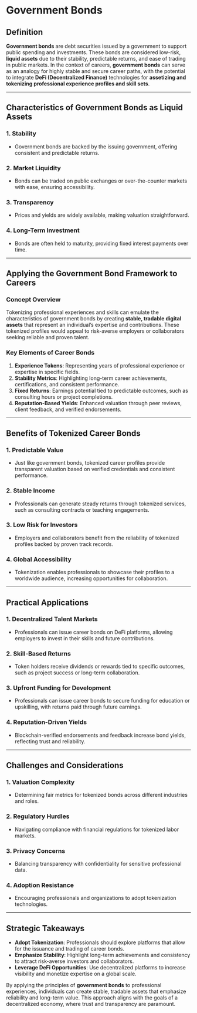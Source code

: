 # Government Bonds

## Definition
**Government bonds** are debt securities issued by a government to support public spending and investments. These bonds are considered low-risk, **liquid assets** due to their stability, predictable returns, and ease of trading in public markets. In the context of careers, **government bonds** can serve as an analogy for highly stable and secure career paths, with the potential to integrate **DeFi (Decentralized Finance)** technologies for **assetizing and tokenizing professional experience profiles and skill sets**.

---

## Characteristics of Government Bonds as Liquid Assets

### 1. **Stability**
- Government bonds are backed by the issuing government, offering consistent and predictable returns.

### 2. **Market Liquidity**
- Bonds can be traded on public exchanges or over-the-counter markets with ease, ensuring accessibility.

### 3. **Transparency**
- Prices and yields are widely available, making valuation straightforward.

### 4. **Long-Term Investment**
- Bonds are often held to maturity, providing fixed interest payments over time.

---

## Applying the Government Bond Framework to Careers

### Concept Overview
Tokenizing professional experiences and skills can emulate the characteristics of government bonds by creating **stable, tradable digital assets** that represent an individual’s expertise and contributions. These tokenized profiles would appeal to risk-averse employers or collaborators seeking reliable and proven talent.

### Key Elements of Career Bonds
1. **Experience Tokens**: Representing years of professional experience or expertise in specific fields.
2. **Stability Metrics**: Highlighting long-term career achievements, certifications, and consistent performance.
3. **Fixed Returns**: Earnings potential tied to predictable outcomes, such as consulting hours or project completions.
4. **Reputation-Based Yields**: Enhanced valuation through peer reviews, client feedback, and verified endorsements.

---

## Benefits of Tokenized Career Bonds

### 1. **Predictable Value**
- Just like government bonds, tokenized career profiles provide transparent valuation based on verified credentials and consistent performance.

### 2. **Stable Income**
- Professionals can generate steady returns through tokenized services, such as consulting contracts or teaching engagements.

### 3. **Low Risk for Investors**
- Employers and collaborators benefit from the reliability of tokenized profiles backed by proven track records.

### 4. **Global Accessibility**
- Tokenization enables professionals to showcase their profiles to a worldwide audience, increasing opportunities for collaboration.

---

## Practical Applications

### 1. **Decentralized Talent Markets**
- Professionals can issue career bonds on DeFi platforms, allowing employers to invest in their skills and future contributions.

### 2. **Skill-Based Returns**
- Token holders receive dividends or rewards tied to specific outcomes, such as project success or long-term collaboration.

### 3. **Upfront Funding for Development**
- Professionals can issue career bonds to secure funding for education or upskilling, with returns paid through future earnings.

### 4. **Reputation-Driven Yields**
- Blockchain-verified endorsements and feedback increase bond yields, reflecting trust and reliability.

---

## Challenges and Considerations

### 1. **Valuation Complexity**
- Determining fair metrics for tokenized bonds across different industries and roles.

### 2. **Regulatory Hurdles**
- Navigating compliance with financial regulations for tokenized labor markets.

### 3. **Privacy Concerns**
- Balancing transparency with confidentiality for sensitive professional data.

### 4. **Adoption Resistance**
- Encouraging professionals and organizations to adopt tokenization technologies.

---

## Strategic Takeaways
- **Adopt Tokenization**: Professionals should explore platforms that allow for the issuance and trading of career bonds.
- **Emphasize Stability**: Highlight long-term achievements and consistency to attract risk-averse investors and collaborators.
- **Leverage DeFi Opportunities**: Use decentralized platforms to increase visibility and monetize expertise on a global scale.

By applying the principles of **government bonds** to professional experiences, individuals can create stable, tradable assets that emphasize reliability and long-term value. This approach aligns with the goals of a decentralized economy, where trust and transparency are paramount.
